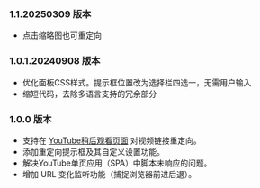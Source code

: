 ### 1.1.20250309 版本

- 点击缩略图也可重定向



### 1.0.1.20240908 版本

- 优化面板CSS样式。提示框位置改为选择栏四选一，无需用户输入
- 缩短代码，去除多语言支持的冗余部分

### 1.0.0 版本

- 支持在 [YouTube稍后观看页面](https://www.youtube.com/playlist?list=WL) 对视频链接重定向。
- 添加重定向提示框及其自定义设置功能。
- 解决YouTube单页应用（SPA）中脚本未响应的问题。
- 增加 URL 变化监听功能（捕捉浏览器前进后退）。

